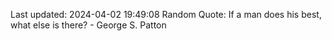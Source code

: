 Last updated: 2024-04-02 19:49:08
Random Quote: If a man does his best, what else is there? - George S. Patton